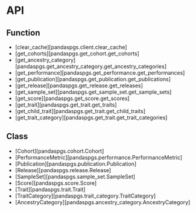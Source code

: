 # API
## Function
- [clear_cache][pandaspgs.client.clear_cache]
- [get_cohorts][pandaspgs.get_cohort.get_cohorts]
- [get_ancestry_category][pandaspgs.get_ancestry_category.get_ancestry_categories]
- [get_performance][pandaspgs.get_performance.get_performances]
- [get_publication][pandaspgs.get_publication.get_publications]
- [get_release][pandaspgs.get_release.get_releases]
- [get_sample_set][pandaspgs.get_sample_set.get_sample_sets]
- [get_score][pandaspgs.get_score.get_scores]
- [get_trait][pandaspgs.get_trait.get_traits]
- [get_child_trait][pandaspgs.get_trait.get_child_traits]
- [get_trait_category][pandaspgs.get_trait.get_trait_categories]
## Class
- [Cohort][pandaspgs.cohort.Cohort]
- [PerformanceMetric][pandaspgs.performance.PerformanceMetric]
- [Publication][pandaspgs.publication.Publication]
- [Release][pandaspgs.release.Release]
- [SampleSet][pandaspgs.sample_set.SampleSet]
- [Score][pandaspgs.score.Score]
- [Trait][pandaspgs.trait.Trait]
- [TraitCategory][pandaspgs.trait_category.TraitCategory]
- [AncestryCategory][pandaspgs.ancestry_category.AncestryCategory]